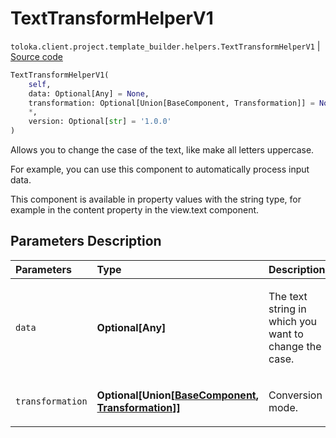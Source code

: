 # TextTransformHelperV1
`toloka.client.project.template_builder.helpers.TextTransformHelperV1` | [Source code](https://github.com/Toloka/toloka-kit/blob/v0.1.26/src/client/project/template_builder/helpers.py#L226)

```python
TextTransformHelperV1(
    self,
    data: Optional[Any] = None,
    transformation: Optional[Union[BaseComponent, Transformation]] = None,
    *,
    version: Optional[str] = '1.0.0'
)
```

Allows you to change the case of the text, like make all letters uppercase.


For example, you can use this component to automatically process input data.

This component is available in property values with the string type, for example in the content property in the
view.text component.

## Parameters Description

| Parameters | Type | Description |
| :----------| :----| :-----------|
`data`|**Optional\[Any\]**|<p>The text string in which you want to change the case.</p>
`transformation`|**Optional\[Union\[[BaseComponent](toloka.client.project.template_builder.base.BaseComponent.md), [Transformation](toloka.client.project.template_builder.helpers.TextTransformHelperV1.Transformation.md)\]\]**|<p>Conversion mode.</p>
